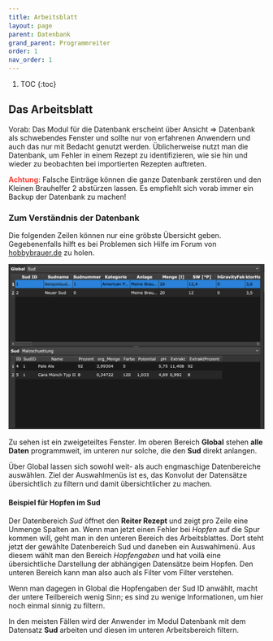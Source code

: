 ```yaml
---
title: Arbeitsblatt
layout: page
parent: Datenbank
grand_parent: Programmreiter
order: 1
nav_order: 1
---
```


1. TOC
{:toc}

## Das Arbeitsblatt

Vorab: Das Modul für die Datenbank erscheint über Ansicht => Datenbank als schwebendes Fenster und sollte nur von erfahrenen Anwendern und auch das nur mit Bedacht genutzt werden. Üblicherweise nutzt man die Datenbank, um Fehler in einem Rezept zu identifizieren, wie sie hin und wieder zu beobachten bei importierten Rezepten auftreten.

<span style="color: #f44336">**Achtung:**</span> Falsche Einträge können die ganze Datenbank zerstören und den Kleinen Brauhelfer 2 abstürzen lassen. Es empfiehlt sich vorab immer ein Backup der Datenbank zu machen!

### Zum Verständnis der Datenbank

Die folgenden Zeilen können nur eine gröbste Übersicht geben. Gegebenenfalls hilft es bei Problemen sich Hilfe im Forum von [hobbybrauer.de](https://hobbybrauer.de/forum/viewtopic.php?t=21510) zu holen.

![image](/assets/images/pictorial/1201_datenbank_web.png)

Zu sehen ist ein zweigeteiltes Fenster. Im oberen Bereich **Global** stehen **alle Daten** programmweit, im unteren nur solche, die den **Sud** direkt anlangen.

Über Global lassen sich sowohl weit- als auch engmaschige Datenbereiche auswählen. Ziel der Auswahlmenüs ist es, das Konvolut der Datensätze übersichtlich zu filtern und damit übersichtlicher zu machen.

#### Beispiel für Hopfen im Sud

Der Datenbereich _Sud_ öffnet den **Reiter Rezept** und zeigt pro Zeile eine Unmenge Spalten an. Wenn man jetzt einen Fehler bei _Hopfen_ auf die Spur kommen will, geht man in den unteren Bereich des Arbeitsblattes. Dort steht jetzt der gewählte Datenbereich Sud und daneben ein Auswahlmenü. Aus diesem wählt man den Bereich _Hopfengaben_ und hat voilà eine übersichtliche Darstellung der abhängigen Datensätze beim Hopfen. Den unteren Bereich kann man also auch als Filter vom Filter verstehen.

Wenn man dagegen in Global die Hopfengaben der Sud ID anwählt, macht der untere Teilbereich wenig Sinn; es sind zu wenige Informationen, um hier noch einmal sinnig zu filtern.

In den meisten Fällen wird der Anwender im Modul Datenbank mit dem Datensatz **Sud** arbeiten und diesen im unteren Arbeitsbereich filtern.